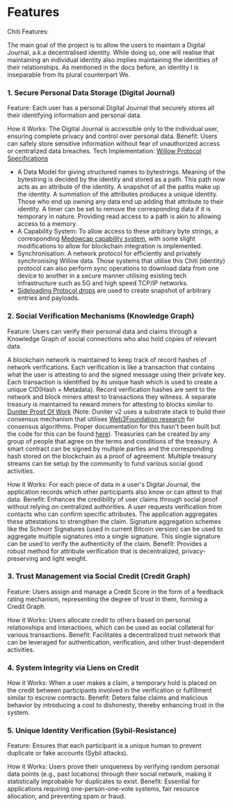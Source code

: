 # Features

Chiti Features:

The main goal of the project is to allow the users to maintain a Digital Journal, a.k.a decentralised identity. While doing so, one will realise that maintaining an individual identity also implies maintaining the identities of their relationships. As mentioned in the docs before, an identity I is inseparable from its plural counterpart We.

### 1. **Secure Personal Data Storage (Digital Journal)**

Feature: Each user has a personal Digital Journal that securely stores all their identifying information and personal data.

How it Works: The Digital Journal is accessible only to the individual user, ensuring complete privacy and control over personal data.
Benefit: Users can safely store sensitive information without fear of unauthorized access or centralized data breaches.
Tech Implementation: [Willow Protocol Specifications](https://willowprotocol.org/specs/index.html#specifications)
* A Data Model for giving structured names to bytestrings. Meaning of the bytestring is decided by the identity and stored as a path. This path now acts as an attribute of the identity. A snapshot of all the paths make up the identity. A summation of the attributes produces a unique identity. Those who end up owning any data end up adding that attribute to their identity. A timer can be set to remove the corresponding data if it is temporary in nature. Providing read access to a path is akin to allowing access to a memory.
* A Capability System: To allow access to these arbitrary byte strings, a corresponding [Medowcap capability system](https://willowprotocol.org/specs/meadowcap/index.html#meadowcap), with some slight modifications to allow for blockchain integration is implemented.
* Synchronisation: A network protocol for efficiently and privately synchronising Willow data. Those systems that utilise this Chiti (identity) protocol can also perform sync operations to download data from one device to another in a secure manner utilising existing tech infrastructure such as 5G and high speed TCP/IP networks.
* [Sideloading Protocol drops](https://willowprotocol.org/specs/sideloading/index.html#sideloading) are used to create snapshot of arbitrary entries and payloads.

### 2. **Social Verification Mechanisms (Knowledge Graph)**
Feature: Users can verify their personal data and claims through a Knowledge Graph of social connections who also hold copies of relevant data.

A blockchain network is maintained to keep track of record hashes of network verifications. Each verification is like a transaction that contains what the user is attesting to and the signed message using their private key. Each transaction is identified by its unique hash which is used to create a unique CID(Hash + Metadata). Record verification hashes are sent to the network and block miners attest to transactions they witness. A separate treasury is maintained to reward miners for attesting to blocks similar to [Duniter Proof Of Work](https://duniter.org/wiki/contribute/archive/duniter-proof-of-work/) (Note: Duniter v2 uses a substrate stack to build their consensus mechanism that utilises [Web3Foundation research](https://research.web3.foundation) for consensus algorithms. Proper documentation for this hasn't been built but the code for this can be found [here](https://github.com/duniter/duniter-v2s)). Treasuries can be created by any group of people that agree on the terms and conditions of the treasury. A smart contract can be signed by multiple parties and the corresponding hash stored on the blockchain as a proof of agreement. Multiple treasury streams can be setup by the community to fund various social good activities.

How it Works: For each piece of data in a user's Digital Journal, the application records which other participants also know or can attest to that data.
Benefit: Enhances the credibility of user claims through social proof without relying on centralized authorities.
A user requests verification from contacts who can confirm specific attributes. The application aggregates these attestations to strengthen the claim. Signature aggregation schemes like the Schnorr Signatures (used in current Bitcoin version) can be used to aggregate multiple signatures into a single signature. This single signature can be used to verify the authenticity of the claim.
Benefit: Provides a robust method for attribute verification that is decentralized, privacy-preserving and light weight.

### 3. **Trust Management via Social Credit (Credit Graph)**
Feature: Users assign and manage a Credit Score in the form of a feedback rating mechanism, representing the degree of trust in them, forming a Credit Graph.

How it Works: Users allocate credit to others based on personal relationships and interactions, which can be used as social collateral for various transactions.
Benefit: Facilitates a decentralized trust network that can be leveraged for authentication, verification, and other trust-dependent activities.

### 4. **System Integrity via Liens on Credit**

How it Works: When a user makes a claim, a temporary hold is placed on the credit between participants involved in the verification or fulfillment similar to escrow contracts.
Benefit: Deters false claims and malicious behavior by introducing a cost to dishonesty, thereby enhancing trust in the system.

### 5. **Unique Identity Verification (Sybil-Resistance)**
Feature: Ensures that each participant is a unique human to prevent duplicate or fake accounts (Sybil attacks).

How it Works: Users prove their uniqueness by verifying random personal data points (e.g., past locations) through their social network, making it statistically improbable for duplicates to exist.
Benefit: Essential for applications requiring one-person-one-vote systems, fair resource allocation, and preventing spam or fraud.